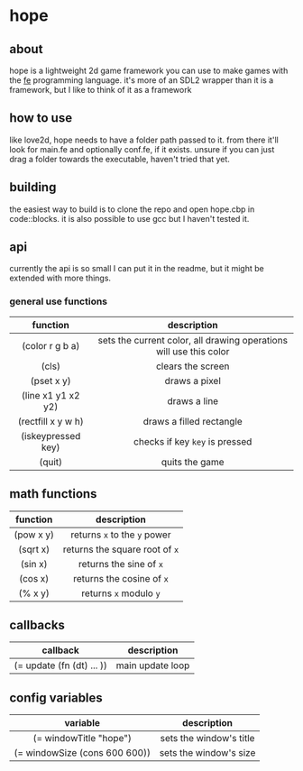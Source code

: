# hope

## about
hope is a lightweight 2d game framework you can use to make games with the [fe](https://github.com/rxi/fe) programming language.
it's more of an SDL2 wrapper than it is a framework, but I like to think of it as a framework

## how to use
like love2d, hope needs to have a folder path passed to it. from there it'll look for main.fe and optionally conf.fe, if it exists.
unsure if you can just drag a folder towards the executable, haven't tried that yet.

## building
the easiest way to build is to clone the repo and open hope.cbp in code::blocks.
it is also possible to use gcc but I haven't tested it.

## api

currently the api is so small I can put it in the readme, but it might be extended with more things.

### general use functions

| function | description |
| :-: | :-: |
| (color r g b a) | sets the current color, all drawing operations will use this color |
| (cls) | clears the screen |
| (pset x y) | draws a pixel |
| (line x1 y1 x2 y2) | draws a line |
| (rectfill x y w h) | draws a filled rectangle |
| (iskeypressed key) | checks if key `key` is pressed |
| (quit) | quits the game |

## math functions

| function | description |
| :-: | :-: |
| (pow x y) | returns `x` to the `y` power |
| (sqrt x) | returns the square root of `x` |
| (sin x) | returns the sine of `x` |
| (cos x) | returns the cosine of `x` |
| (% x y) | returns `x` modulo `y` |

## callbacks

| callback | description |
| :-: | :-: |
| (= update (fn (dt) ... )) | main update loop |

## config variables

| variable | description |
| :-: | :-: |
| (= windowTitle "hope") | sets the window's title |
| (= windowSize (cons 600 600)) | sets the window's size |
